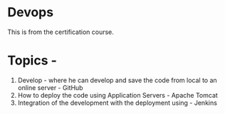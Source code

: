 # Devops
This is from the certification course.
# Topics -
1. Develop - where he can develop and save the code from local to an online server - GitHub
2. How to deploy the code using Application Servers - Apache Tomcat
3. Integration of the development with the deployment using - Jenkins
